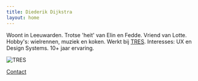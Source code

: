 ```yaml
---
title: Diederik Dijkstra
layout: home
---
```


Woont in Leeuwarden. Trotse 'heit' van Elin en Fedde. Vriend van Lotte. Hobby's: wielrennen, muziek en koken. Werkt bij [TRES](https://tres.nl). Interesses: UX en Design Systems. 10+ jaar ervaring.

![TRES]({{site.baseurl}}/assets/img/tres.jpg)

[Contact](https://twitter.com/dydric)